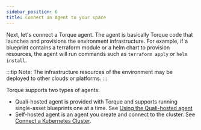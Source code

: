 ```yaml
---
sidebar_position: 6
title: Connect an Agent to your space
---
```


Next, let's connect a Torque agent. The agent is basically Torque code that launches and provisions the environment infrastructure. For example, if a blueprint contains a terraform module or a helm chart to provision resources, the agent will run commands such as `terraform apply` or `helm install`.

:::tip Note:
The infrastructure resources of the environment may be deployed to other clouds or platforms.
:::

Torque supports two types of agents:
- Quali-hosted agent is provided with Torque and supports running single-asset blueprints one at a time. See [Using the Quali-hosted agent](/getting-started/Quali-hosted-agent.md) 
- Self-hosted agent is an agent you create and connect to the cluster. See [Connect a Kubernetes Cluster](/getting-started/Install-and-connect-self-hosted-agent.md).
